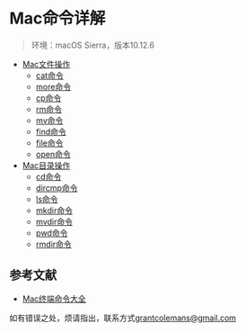 # Mac命令详解

> 环境：macOS Sierra，版本10.12.6

* [Mac文件操作](Mac文件操作.md)
  * [cat命令](Mac文件操作/cat.md)
  * [more命令](Mac文件操作/more.md)
  * [cp命令](Mac文件操作/cp.md)
  * [rm命令](Mac文件操作/rm.md)
  * [mv命令](Mac文件操作/mv.md)
  * [find命令](Mac文件操作/find.md)
  * [file命令](Mac文件操作/file.md)
  * [open命令](Mac文件操作/open.md)
* [Mac目录操作](Mac目录操作.md)
  * [cd命令](Mac目录操作/cd.md)
  * [dircmp命令](Mac目录操作/dircmp.md)
  * [ls命令](Mac目录操作/ls.md)
  * [mkdir命令](Mac目录操作/mkdir.md)
  * [mvdir命令](Mac目录操作/mvdir.md)
  * [pwd命令](Mac目录操作/pwd.md)
  * [rmdir命令](Mac目录操作/rmdir.md)

## 参考文献

* [Mac终端命令大全](http://www.jianshu.com/p/3291de46f3ff)

如有错误之处，烦请指出，联系方式<grantcolemans@gmail.com>